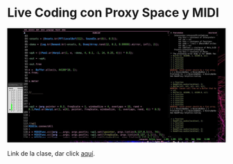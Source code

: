 # Live Coding con Proxy Space y MIDI 

![reudo](https://github.com/MarianneTeixido/hackcode2.0/blob/master/img/02.jpg)  


Link de la clase, dar click [aquí](https://github.com/MarianneTeixido/hackcode2.0/blob/master/sesion03/s03.scd). 
